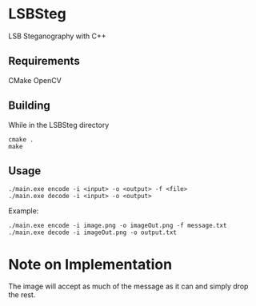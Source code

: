 # LSBSteg
LSB Steganography with C++

## Requirements
CMake
OpenCV

## Building
While in the LSBSteg directory
```
cmake .
make
```

## Usage
```
./main.exe encode -i <input> -o <output> -f <file>
./main.exe decode -i <input> -o <output>
```
Example:
```
./main.exe encode -i image.png -o imageOut.png -f message.txt
./main.exe decode -i imageOut.png -o output.txt
```

# Note on Implementation
The image will accept as much of the message as it can and simply drop the rest.
